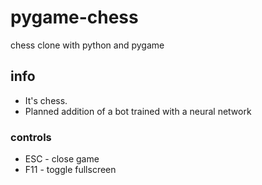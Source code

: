 # pygame-chess
chess clone with python and pygame

## info
- It's chess.
- Planned addition of a bot trained with a neural network

### controls
- ESC - close game
- F11 - toggle fullscreen